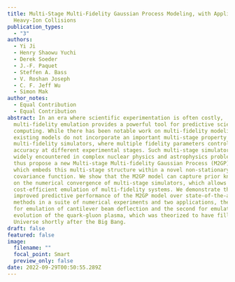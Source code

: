 ```yaml
---
title: Multi-Stage Multi-Fidelity Gaussian Process Modeling, with Application to
  Heavy-Ion Collisions
publication_types:
  - "3"
authors:
  - Yi Ji
  - Henry Shaowu Yuchi
  - Derek Soeder
  - J.-F. Paquet
  - Steffen A. Bass
  - V. Roshan Joseph
  - C. F. Jeff Wu
  - Simon Mak
author_notes: 
  - Equal Contribution
  - Equal Contribution
abstract: In an era where scientific experimentation is often costly,
  multi-fidelity emulation provides a powerful tool for predictive scientific
  computing. While there has been notable work on multi-fidelity modeling,
  existing models do not incorporate an important multi-stage property of
  multi-fidelity simulators, where multiple fidelity parameters control for
  accuracy at different experimental stages. Such multi-stage simulators are
  widely encountered in complex nuclear physics and astrophysics problems. We
  thus propose a new Multi-stage Multi-fidelity Gaussian Process (M2GP) model,
  which embeds this multi-stage structure within a novel non-stationary
  covariance function. We show that the M2GP model can capture prior knowledge
  on the numerical convergence of multi-stage simulators, which allows for
  cost-efficient emulation of multi-fidelity systems. We demonstrate the
  improved predictive performance of the M2GP model over state-of-the-art
  methods in a suite of numerical experiments and two applications, the first
  for emulation of cantilever beam deflection and the second for emulating the
  evolution of the quark-gluon plasma, which was theorized to have filled the
  Universe shortly after the Big Bang.
draft: false
featured: false
image:
  filename: ""
  focal_point: Smart
  preview_only: false
date: 2022-09-29T00:50:55.289Z
---
```

